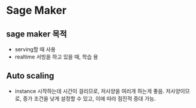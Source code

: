 # Sage Maker

## sage maker 목적
- serving할 때 사용
- realtime 서빙을 하고 있을 때, 학습 용


## Auto scaling
- instance 시작하는데 시간이 걸리므로, 저사양을 여러개 하는게 좋음. 저사양이므로, 증가 조건을 낮게 설정할 수 있고, 이에 따라 점진적 증대 가능.